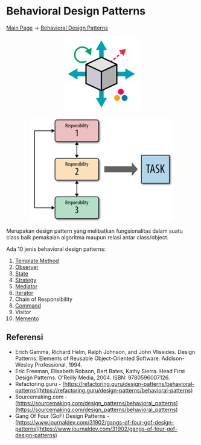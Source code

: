 # Behavioral Design Patterns

[Main Page](..) → [Behavioral Design Patterns](#)

<p align="center" style="text-align:center"><img src="../assets/img/pattern/behavioral.png" alt="Behavioral Design Patterns" height="200" class="thumbnail" /></p>

<p align="center" style="text-align:center"><img src="../assets/img/behavioral/behavioral-model.png" alt="Behavioral Design Patterns Model" class="center" /></p>

Merupakan design pattern yang melibatkan fungsionalitas dalam suatu class baik pemakaian algoritma maupun relasi antar class/object.

Ada 10 jenis behavioral design patterns:

1. [Template Method](Template-Method)
2. [Observer](Observer)
3. [State](State)
4. [Strategy](Strategy)
5. [Mediator](Mediator)
6. [Iterator](Iterator)
7. Chain of Responsibility
8. [Command](Command)
9. Visitor
10. [Memento](Memento)


## Referensi

- Erich Gamma, Richard Helm, Ralph Johnson, and John Vlissides. Design Patterns: Elements of Reusable Object-Oriented Software. Addison-Wesley Professional, 1994.
- Eric Freeman, Elisabeth Robson, Bert Bates, Kathy Sierra. Head First Design Patterns. O'Reilly Media, 2004. ISBN: 9780596007126.
- Refactoring.guru - [https://refactoring.guru/design-patterns/behavioral-patterns](https://refactoring.guru/design-patterns/behavioral-patterns)
- Sourcemaking.com - [https://sourcemaking.com/design_patterns/behavioral_patterns](https://sourcemaking.com/design_patterns/behavioral_patterns)
- Gang Of Four (GoF) Design Patterns - [https://www.journaldev.com/31902/gangs-of-four-gof-design-patterns](https://www.journaldev.com/31902/gangs-of-four-gof-design-patterns)
